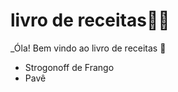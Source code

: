 # livro de receitas:man_cook:

_Óla! Bem vindo ao livro de receitas :wave:

- Strogonoff de Frango 
- Pavê







